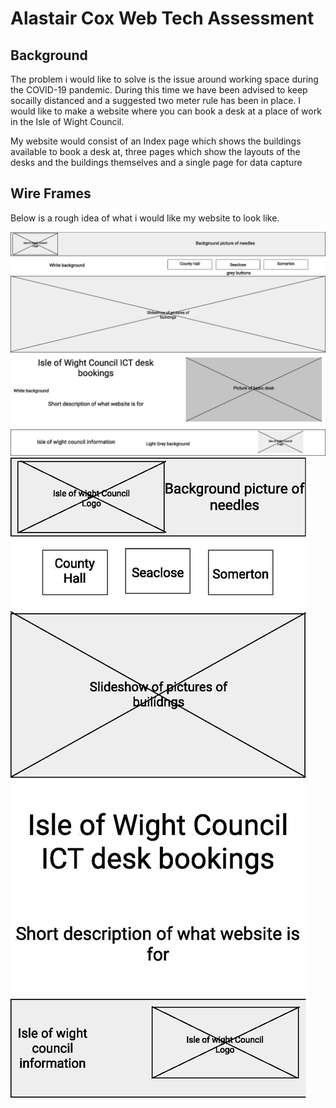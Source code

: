 <h1>Alastair Cox Web Tech Assessment</h1>

<h2>Background</h2> 

The problem i would like to solve is the issue around working space during the COVID-19 pandemic. During this time we have been advised to keep socailly distanced and a suggested two meter rule has been in place. I would like to make a website where you can book a desk at a place of work in the Isle of Wight Council.

My website would consist of an Index page which shows the buildings available to book a desk at, three pages which show the layouts of the desks and the buildings themselves and a single page for data capture 

<h2>Wire Frames</h2> 

Below is a rough idea of what i would like my website to look like. 

<img src="Wireframes/Index_Desktop.jpg" alt="Picture of desktop version of website">

<img src="Wireframes/Index_Mobile.jpg" alt="Picture of mobile version of website">
